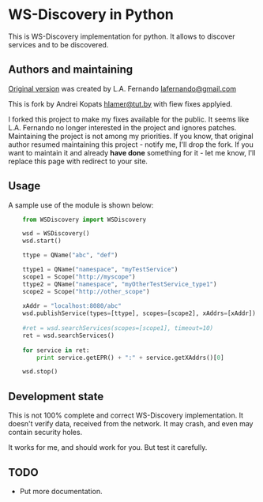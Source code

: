 WS-Discovery in Python
======================
This is WS-Discovery implementation for python.
It allows to discover services and to be discovered.

Authors and maintaining
-----------------------
[Original version](http://code.google.com/p/python-ws-discovery/) was created by L.A. Fernando <lafernando@gmail.com>

This is fork by Andrei Kopats <hlamer@tut.by> with fiew fixes applyied.

I forked this project to make my fixes available for the public. It seems like L.A. Fernando no longer interested in the project and ignores patches.
Maintaining the project is not among my priorities. If you know, that original author resumed maintaining this project - notify me, I'll drop the fork. If you want to maintain it and already **have done** something for it - let me know, I'll replace this page with redirect to your site.

Usage
-----

A sample use of the module is shown below:
```python
    from WSDiscovery import WSDiscovery

    wsd = WSDiscovery()
    wsd.start()

    ttype = QName("abc", "def")

    ttype1 = QName("namespace", "myTestService")
    scope1 = Scope("http://myscope")
    ttype2 = QName("namespace", "myOtherTestService_type1")
    scope2 = Scope("http://other_scope")
    
    xAddr = "localhost:8080/abc"
    wsd.publishService(types=[ttype], scopes=[scope2], xAddrs=[xAddr])
    
    #ret = wsd.searchServices(scopes=[scope1], timeout=10)
    ret = wsd.searchServices()
    
    for service in ret:
        print service.getEPR() + ":" + service.getXAddrs()[0]

    wsd.stop()
```

Development state
-----------------
This is not 100% complete and correct WS-Discovery implementation. It doesn't verify data, received from the network. It may crash, and even may contain security holes. 

It works for me, and should work for you. But test it carefully.

TODO
----

* Put more documentation.
